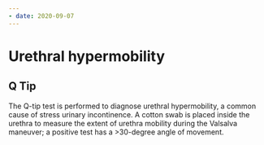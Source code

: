 ```yaml
---
- date: 2020-09-07
---
```


# Urethral hypermobility

## Q Tip

<!-- Q tip test use -->

The Q-tip test is performed to diagnose urethral hypermobility, a common cause of stress urinary incontinence. A cotton swab is placed inside the urethra to measure the extent of urethra mobility during the Valsalva maneuver; a positive test has a >30-degree angle of movement.
